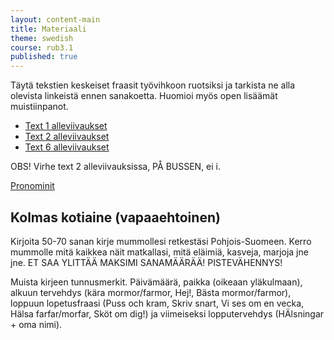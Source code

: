 ```yaml
---
layout: content-main
title: Materiaali
theme: swedish
course: rub3.1
published: true
---
```


Täytä tekstien keskeiset fraasit työvihkoon ruotsiksi ja tarkista ne alla olevista linkeistä ennen sanakoetta. Huomioi myös open lisäämät muistiinpanot. 

- [Text 1 alleviivaukset](/media/rub3/text1_alleviivaukset.pdf)
- [Text 2 alleviivaukset](/media/rub3/text2_alleviivaukset.pdf)
- [Text 6 alleviivaukset](/media/rub3/text6_alleviivaukset.pdf)


OBS! Virhe text 2 alleviivauksissa, PÅ BUSSEN, ei i.

[Pronominit](https://quizlet.com/_1m3728)

## Kolmas kotiaine (vapaaehtoinen)

Kirjoita 50-70 sanan kirje mummollesi retkestäsi Pohjois-Suomeen. Kerro mummolle mitä kaikkea näit matkallasi, mitä eläimiä, kasveja, marjoja jne jne. ET SAA YLITTÄÄ MAKSIMI SANAMÄÄRÄÄ! PISTEVÄHENNYS!

Muista kirjeen tunnusmerkit. Päivämäärä, paikka (oikeaan yläkulmaan), alkuun tervehdys (kära mormor/farmor, Hej!, Bästa mormor/farmor), loppuun lopetusfraasi (Puss och kram, Skriv snart, Vi ses om en vecka, Hälsa farfar/morfar, Sköt om dig!) ja viimeiseksi lopputervehdys (HÄlsningar + oma nimi).
